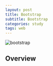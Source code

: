```yaml
---
layout: post
title: Bootstrap
subtitle: Bootstrap
categories: study
tags: web
---
```


![bootstrap]()

## Overview